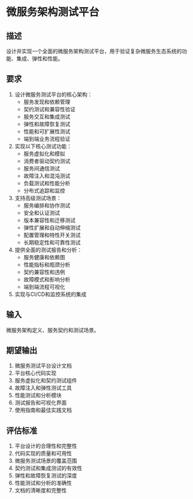 # 微服务架构测试平台

## 描述
设计并实现一个全面的微服务架构测试平台，用于验证复杂微服务生态系统的功能、集成、弹性和性能。

## 要求
1. 设计微服务测试平台的核心架构：
   - 服务发现和依赖管理
   - 契约测试和兼容性验证
   - 服务交互和集成测试
   - 弹性和故障恢复测试
   - 性能和可扩展性测试
   - 端到端业务流程验证
2. 实现以下核心测试功能：
   - 服务虚拟化和模拟
   - 消费者驱动契约测试
   - 服务间通信测试
   - 故障注入和混沌测试
   - 负载测试和性能分析
   - 分布式追踪和监控
3. 支持高级测试场景：
   - 服务编排和协作测试
   - 安全和认证测试
   - 版本兼容性和迁移测试
   - 弹性扩展和自动伸缩测试
   - 配置管理和特性开关测试
   - 长期稳定性和可靠性测试
4. 提供全面的测试报告和分析：
   - 服务健康和依赖图
   - 性能指标和瓶颈分析
   - 契约兼容性和违例
   - 故障模式和影响分析
   - 端到端流程可视化
5. 实现与CI/CD和监控系统的集成

## 输入
微服务架构定义、服务契约和测试场景。

## 期望输出
1. 微服务测试平台设计文档
2. 平台核心代码实现
3. 服务虚拟化和契约测试组件
4. 故障注入和弹性测试工具
5. 性能测试和分析模块
6. 测试报告和可视化界面
7. 使用指南和最佳实践文档

## 评估标准
1. 平台设计的合理性和完整性
2. 代码实现的质量和可用性
3. 微服务测试场景的覆盖范围
4. 契约测试和集成测试的有效性
5. 弹性和故障恢复测试的深度
6. 性能测试和分析的准确性
7. 文档的清晰度和完整性